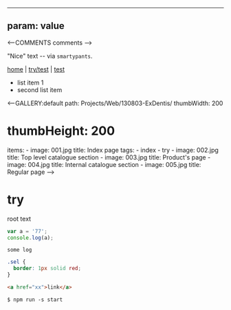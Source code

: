 
---
param: value
---

<--COMMENTS comments -->

"Nice" text -- via `smartypants`.

<a href="#/">home</a>
|
<a href="#/try/test">try/test</a>
|
<a href="#/test">test</a>

- list item 1
- second list item

<--GALLERY:default
  path: Projects/Web/130803-ExDentis/
  thumbWidth: 200
  # thumbHeight: 200
  items:
    -
      image: 001.jpg
      title: Index page
      tags:
        - index
        - try
    -
      image: 002.jpg
      title: Top level catalogue section
    -
      image: 003.jpg
      title: Product's page
    -
      image: 004.jpg
      title: Internal catalogue section
    -
      image: 005.jpg
      title: Regular page
-->

# try

root text

```javascript
var a = '77';
console.log(a);
```

```log
some log
```

```css
.sel {
  border: 1px solid red;
}
```

```html
<a href="xx">link</a>
```

```shell
$ npm run -s start
```
